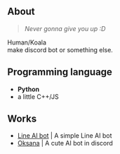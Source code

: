 ## About 
> *Never gonna give you up :D*  

Human/Koala  
make discord bot or something else.

## Programming language
- **Python**
- a little C++/JS

## Works
- [Line AI bot](https://github.com/lchenglin29/LineAIbot_OpenSource) | A simple Line AI bot
- [Oksana](https://github.com/lchenglin29/Oksana_on_discord) | A cute AI bot in discord 



<!---
lchenglin29/lchenglin29 is a ✨ special ✨ repository because its `README.md` (this file) appears on your GitHub profile.
You can click the Preview link to take a look at your changes.
--->
